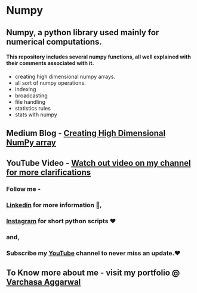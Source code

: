 # Numpy
## Numpy, a python library used mainly for numerical computations.

#### This repository includes several numpy functions, all well explained with their comments associated with it. 

- creating high dimensional numpy arrays.
- all sort of numpy operations. 
- indexing
- broadcasting
- file handling
- statistics rules
- stats with numpy

## Medium Blog -  [Creating High Dimensional NumPy array](https://bit.ly/3dHaf91)

## YouTube Video - [Watch out video on my channel for more clarifications](https://www.youtube.com/watch?v=Uxa_Nt1SAWU)



### Follow me - 
### [Linkedin](https://www.linkedin.com/in/varchasaaggarwal06/) for more information 🙌, <br>
### [Instagram](https://www.instagram.com/varchasa_codes/) for short python scripts ❤<br>
### and, <br>
### Subscribe my [YouTube](https://www.youtube.com/channel/UC5PbY-7GMuFvG7ifMwbqe2A) channel to never miss an update.❤

## To Know more about me - visit my portfolio @ [Varchasa Aggarwal](https://varchasaaggarwal.herokuapp.com/)
